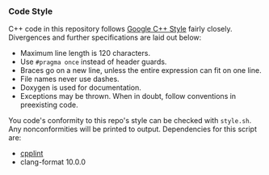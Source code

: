 ### Code Style
C++ code in this repository follows [Google C++ Style](https://google.github.io/styleguide/cppguide.html) fairly closely. Divergences and further specifications are laid out below:
* Maximum line length is 120 characters.
* Use `#pragma once` instead of header guards.
* Braces go on a new line, unless the entire expression can fit on one line.
* File names never use dashes.
* Doxygen is used for documentation.
* Exceptions may be thrown.
When in doubt, follow conventions in preexisting code.

You code's conformity to this repo's style can be checked with `style.sh`. Any nonconformities will be printed to output. Dependencies for this script are:
* [cpplint](https://raw.githubusercontent.com/google/styleguide/gh-pages/cpplint/cpplint.py)
* clang-format 10.0.0